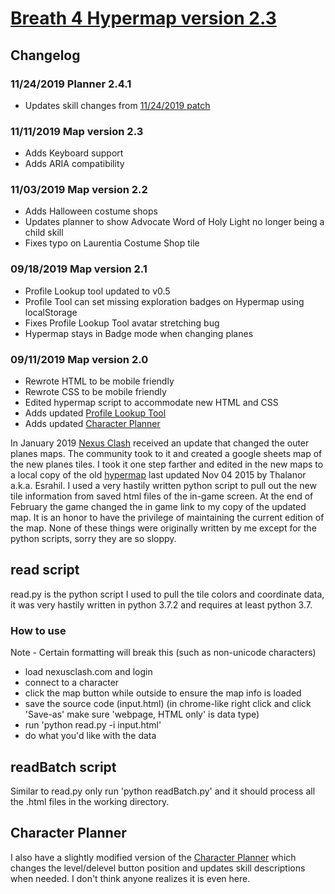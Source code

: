 # [Breath 4 Hypermap version 2.3](https://plscks.github.io/testHYPERMAP/hypermap.html)
## Changelog
### 11/24/2019 Planner 2.4.1
  * Updates skill changes from [11/24/2019 patch](https://www.nexusclash.com/modules.php?name=Forums&file=viewtopic&t=9318)
  
### 11/11/2019 Map version 2.3
  * Adds Keyboard support
  * Adds ARIA compatibility

### 11/03/2019 Map version 2.2
  * Adds Halloween costume shops
  * Updates planner to show Advocate Word of Holy Light no longer being a child skill
  * Fixes typo on Laurentia Costume Shop tile

### 09/18/2019 Map version 2.1
  * Profile Lookup tool updated to v0.5
  * Profile Tool can set missing exploration badges on Hypermap using localStorage
  * Fixes Profile Lookup Tool avatar stretching bug
  * Hypermap stays in Badge mode when changing planes

### 09/11/2019 Map version 2.0
  * Rewrote HTML to be mobile friendly
  * Rewrote CSS to be mobile friendly
  * Edited hypermap script to accommodate new HTML and CSS
  * Adds updated [Profile Lookup Tool](https://plscks.github.io/testHYPERMAP/profileLookup.html)
  * Adds updated [Character Planner](http://plscks.github.io/testHYPERMAP/chargen_b4_v2_2.html)

In January 2019 [Nexus Clash](https://www.nexusclash.com/index.php) received an update that changed the outer planes maps. The community took to it and created a google sheets map of the new planes tiles. I took it one step farther and edited in the new maps to a local copy of the old [hypermap](https://www.nexusclash.com/hypermap/) last updated Nov 04 2015 by Thalanor a.k.a. Esrahil. I used a very hastily written python script to pull out the new tile information from saved html files of the in-game screen. At the end of February the game changed the in game link to my copy of the updated map. It is an honor to have the privilege of maintaining the current edition of the map. None of these things were originally written by me except for the python scripts, sorry they are so sloppy.

## read script
read.py is the python script I used to pull the tile colors and coordinate data, it was very hastily written in python 3.7.2 and requires at least python 3.7.

### How to use
Note - Certain formatting will break this (such as non-unicode characters)
* load nexusclash.com and login
* connect to a character
* click the map button while outside to ensure the map info is loaded
* save the source code (input.html) (in chrome-like right click and click 'Save-as' make sure 'webpage, HTML only' is data type)
* run 'python read.py -i input.html'
* do what you'd like with the data

## readBatch script
Similar to read.py only run 'python readBatch.py' and it should process all the .html files in the working directory.

## Character Planner
I also have a slightly modified version of the [Character Planner](https://www.nexusclash.com/chargen_b3.5.html?v2) which changes the level/delevel button position and updates skill descriptions when needed. I don't think anyone realizes it is even here.
